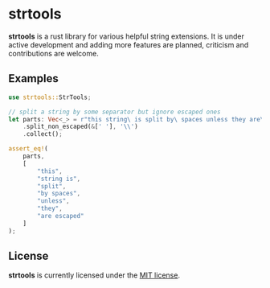 # strtools
**strtools** is a rust library for various helpful string extensions. It is under active
development and adding more features are planned, criticism and contributions are welcome.

## Examples
```rust
use strtools::StrTools;

// split a string by some separator but ignore escaped ones
let parts: Vec<_> = r"this string\ is split by\ spaces unless they are\ escaped"
    .split_non_escaped(&[' '], '\\')
    .collect();

assert_eq!(
    parts,
    [
        "this",
        "string is",
        "split",
        "by spaces",
        "unless",
        "they",
        "are escaped"
    ]
);
```

## License
**strtools** is currently licensed under the <a href="LICENSE-MIT">MIT license</a>.
